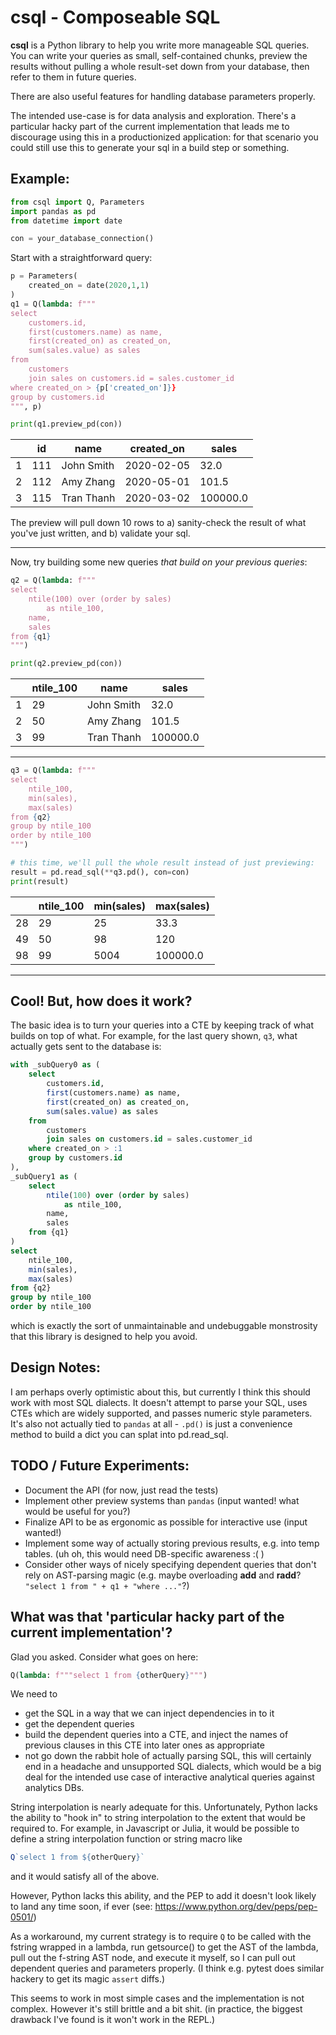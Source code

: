 # csql - Composeable SQL

**csql** is a Python library to help you write more manageable SQL queries. You can write your queries as small, self-contained chunks, preview the results without pulling a whole result-set down from your database, then refer to them in future queries.

There are also useful features for handling database parameters properly.

The intended use-case is for data analysis and exploration. There's a particular hacky part of the current implementation that leads me to discourage using this in a productionized application: for that scenario you could still use this to generate your sql in a build step or something.

## Example:

```py
from csql import Q, Parameters
import pandas as pd
from datetime import date

con = your_database_connection()
```

Start with a straightforward query:
```py
p = Parameters(
	created_on = date(2020,1,1)
)
q1 = Q(lambda: f"""
select
	customers.id,
	first(customers.name) as name,
	first(created_on) as created_on,
	sum(sales.value) as sales
from
	customers
	join sales on customers.id = sales.customer_id
where created_on > {p['created_on']}}
group by customers.id
""", p)

print(q1.preview_pd(con))
```

|  | id | name | created_on | sales |
|--|----|------|------------|-------|
|1 |111 |John Smith | 2020-02-05 | 32.0 |
|2 |112 |Amy Zhang | 2020-05-01 | 101.5 |
|3 |115 |Tran Thanh | 2020-03-02 | 100000.0 |


The preview will pull down 10 rows to a) sanity-check the result of what you've just written, and b) validate your sql.

-----

Now, try building some new queries *that build on your previous queries*:
```py
q2 = Q(lambda: f"""
select
	ntile(100) over (order by sales)
		as ntile_100,
	name,
	sales
from {q1}
""")

print(q2.preview_pd(con))
```

|  | ntile_100 | name | sales |
|--|-----------|------|-------|
| 1|29| John Smith| 32.0 |
| 2|50|Amy Zhang | 101.5 |
| 3|99|Tran Thanh | 100000.0 |

-----

```py
q3 = Q(lambda: f"""
select
	ntile_100,
	min(sales),
	max(sales)
from {q2}
group by ntile_100
order by ntile_100
""")

# this time, we'll pull the whole result instead of just previewing:
result = pd.read_sql(**q3.pd(), con=con)
print(result)
```
|  | ntile_100 | min(sales) | max(sales) |
|--|-----------|----------|--------------|
| 28| 29 | 25 | 33.3 |
| 49| 50 | 98 | 120 |
| 98| 99 | 5004 | 100000.0 |

-----

## Cool! But, how does it work?

The basic idea is to turn your queries into a CTE by keeping track of what builds on top of what. For example, for the last query shown, `q3`, what actually gets sent to the database is:

```sql
with _subQuery0 as (
	select
		customers.id,
		first(customers.name) as name,
		first(created_on) as created_on,
		sum(sales.value) as sales
	from
		customers
		join sales on customers.id = sales.customer_id
	where created_on > :1
	group by customers.id
),
_subQuery1 as (
	select
		ntile(100) over (order by sales)
			as ntile_100,
		name,
		sales
	from {q1}
)
select
	ntile_100,
	min(sales),
	max(sales)
from {q2}
group by ntile_100
order by ntile_100
```

which is exactly the sort of unmaintainable and undebuggable monstrosity that this library is designed to help you avoid.

## Design Notes:

I am perhaps overly optimistic about this, but currently I think this should work with most SQL dialects. It doesn't attempt to parse your SQL, uses CTEs which are widely supported, and passes numeric style parameters.
It's also not actually tied to `pandas` at all - `.pd()` is just a convenience method to build a dict you can splat into pd.read_sql.

## TODO / Future Experiments:

 - Document the API (for now, just read the tests)
 - Implement other preview systems than `pandas` (input wanted! what would be useful for you?)
 - Finalize API to be as ergonomic as possible for interactive use (input wanted!)
 - Implement some way of actually storing previous results, e.g. into temp tables. (uh oh, this would need DB-specific awareness :( )
 - Consider other ways of nicely specifying dependent queries that don't rely on AST-parsing magic (e.g. maybe overloading __add__ and __radd__? `"select 1 from " + q1 + "where ..."`?)

## What was that 'particular hacky part of the current implementation'?

Glad you asked. Consider what goes on here:
```py
Q(lambda: f"""select 1 from {otherQuery}""")
```
We need to
 - get the SQL in a way that we can inject dependencies in to it
 - get the dependent queries
 - build the dependent queries into a CTE, and inject the names of previous clauses in this CTE into later ones as appropriate
 - not go down the rabbit hole of actually parsing SQL, this will certainly end in a headache and unsupported SQL dialects, which would be a big deal for the intended use case of interactive analytical queries against analytics DBs.

String interpolation is nearly adequate for this. Unfortunately, Python lacks the ability to "hook in" to string interpolation to the extent that would be required to. For example, in Javascript or Julia, it would be possible to define a string interpolation function or string macro like
```js
Q`select 1 from ${otherQuery}`
```
and it would satisfy all of the above.

However, Python lacks this ability, and the PEP to add it doesn't look likely to land any time soon, if ever (see: https://www.python.org/dev/peps/pep-0501/)

As a workaround, my current strategy is to require `Q` to be called with the fstring wrapped in a lambda, run getsource() to get the AST of the lambda, pull out the f-string AST node, and execute it myself, so I can pull out dependent queries and parameters properly. (I think e.g. pytest does similar hackery to get its magic `assert` diffs.)

This seems to work in most simple cases and the implementation is not complex. However it's still brittle and a bit shit. (in practice, the biggest drawback I've found is it won't work in the REPL.)